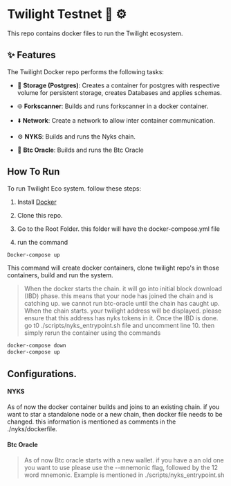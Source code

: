 # Twilight Testnet 🧪 ⚙️

This repo contains docker files to run the Twilight ecosystem.

## ✨ Features

The Twilight Docker repo performs the following tasks:

- 🔧 **Storage (Postgres)**: Creates a container for postgres with respective volume for persistent storage, creates Databases and applies schemas.

- 🌐 **Forkscanner**: Builds and runs forkscanner in a docker container.

- ⬇️ **Network**: Create a network to allow inter container communication.

- ⚙️ **NYKS**: Builds and runs the Nyks chain.

- 🔌 **Btc Oracle**: Builds and runs the Btc Oracle 

##  How To Run

To run Twilight Eco system. follow these steps:

1. Install [Docker](https://www.docker.com/)

2. Clone this repo.

3. Go to the Root Folder. this folder will have the docker-compose.yml file

4. run the command

```bash
Docker-compose up
```

This command will create docker containers, clone twilight repo's in those containers, build and run the system.

> When the docker starts the chain. it will go into initial block download (IBD) phase. this means that your node has joined the chain and is catching up. we cannot run btc-oracle until the chain has caught up.
> When the chain starts. your twilight address will be displayed. please ensure that this address has nyks tokens in it.
> Once the IBD is done. go t0 ./scripts/nyks_entrypoint.sh file and uncomment line 10. then simply rerun the container using the commands 
```bash
docker-compose down
docker-compose up
```


## Configurations.

#### NYKS
As of now the docker container builds and joins to an existing chain. if you want to star a standalone node or a new chain, then docker file needs to be changed. this information is mentioned as comments in the ./nyks/dockerfile. 

#### Btc Oracle
> As of now Btc oracle starts with a new wallet. if you have a an old one you want to use please use the --mnemonic flag, followed by the 12 word mnemonic. Example is mentioned in ./scripts/nyks_entrypoint.sh
